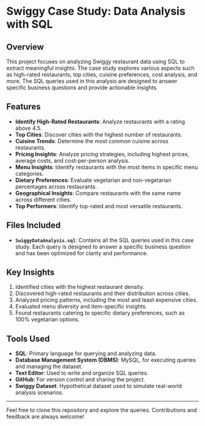 # Swiggy Case Study: Data Analysis with SQL

## Overview
This project focuses on analyzing Swiggy restaurant data using SQL to extract meaningful insights. The case study explores various aspects such as high-rated restaurants, top cities, cuisine preferences, cost analysis, and more. The SQL queries used in this analysis are designed to answer specific business questions and provide actionable insights.

## Features
- **Identify High-Rated Restaurants**: Analyze restaurants with a rating above 4.5.
- **Top Cities**: Discover cities with the highest number of restaurants.
- **Cuisine Trends**: Determine the most common cuisine across restaurants.
- **Pricing Insights**: Analyze pricing strategies, including highest prices, average costs, and cost-per-person analysis.
- **Menu Insights**: Identify restaurants with the most items in specific menu categories.
- **Dietary Preferences**: Evaluate vegetarian and non-vegetarian percentages across restaurants.
- **Geographical Insights**: Compare restaurants with the same name across different cities.
- **Top Performers**: Identify top-rated and most versatile restaurants.

## Files Included
- **`SwiggyDataAnalysis.sql`**: Contains all the SQL queries used in this case study. Each query is designed to answer a specific business question and has been optimized for clarity and performance.

## Key Insights
1. Identified cities with the highest restaurant density.
2. Discovered high-rated restaurants and their distribution across cities.
3. Analyzed pricing patterns, including the most and least expensive cities.
4. Evaluated menu diversity and item-specific insights.
5. Found restaurants catering to specific dietary preferences, such as 100% vegetarian options.

## Tools Used
- **SQL**: Primary language for querying and analyzing data.
- **Database Management System (DBMS)**: MySQL, for executing queries and managing the dataset.
- **Text Editor**: Used to write and organize SQL queries.
- **GitHub**: For version control and sharing the project.
- **Swiggy Dataset**: Hypothetical dataset used to simulate real-world analysis scenarios.

---

Feel free to clone this repository and explore the queries. Contributions and feedback are always welcome!
